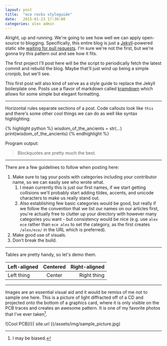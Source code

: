 ```yaml
---
layout: post
title:  "ece rocks styleguide"
date:   2015-01-23 17:30:00
categories: alex admin
---
```


Alright, up and running. We're going to see how well we can apply open-source to blogging. Specifically, this entire blog is just a [Jekyll][jekyll]-powered static site [waiting for pull requests][github]. I'm sure we're not the first, but we're gonna try this pattern out and see how it fits.

The first project I'll post here will be the script to periodically fetch the latest commit and rebuild the blog. Maybe that'll just wind up being a simple cronjob, but we'll see.

This first post will also kind of serve as a style guide to replace the Jekyll boilerplate one. Posts use a flavor of markdown called [kramdown][kramdown] which allows for some simple but elegant formatting.

---

Horizontal rules separate sections of a post. Code callouts look like `this` and there's some other cool things we can do as well like syntax highlighting:

{% highlight python %}
wisdom_of_the_ancients = str(...)
print(wisdom_of_the_ancients)
{% endhighlight %}

Program output:

> Blockquotes are pretty much the best.

---

There are a few guidelines to follow when posting here:

1. Make sure to tag your posts with categories including your contributor name, so we can easily see who wrote what.
    1. I mean currently this is just our first names, if we start getting collisions we'll probably start adding tildes, accents, and unicode characters to make us really stand out.
    2. Also establishing few basic categories would be good, but really if we follow the convention that we list our names on our articles first, you're actually free to clutter up your directory with however many categories you want - but consistency would be nice (e.g. use `alex ece` rather than `ece alex` to set the category, as the first creates `/alex/ece/` in the URL which is preferred).
2. Make good use of visuals.
3. Don't break the build.

---

Tables are pretty handy, so let's demo them.

| Left-aligned | Centered | Right-aligned |
|:-            |:-:       |-:             |
| Left thing   | Center   | Right thing   |

---

Images are an essential visual aid and it would be remiss of me not to sample one here. This is a picture of light diffracted off of a CD and projected onto the bottom of a graphics card, where it is only visible on the PCB traces and creates an awesome pattern. It is one of my favorite photos that I've ever taken[^1].

![Cool PCB]({{ site.url }}/assets/img/sample_picture.jpg)


[^1]: I may be biased.

[jekyll]:      http://jekyllrb.com
[github]:	http://github.com/akersten/ece-rocks
[kramdown]:	http://kramdown.gettalong.org
[kramdownref]:	http://kramdown.gettalong.org/quickref.html
